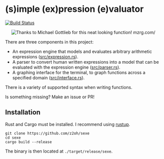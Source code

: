 # (s)imple (ex)pression (e)valuator
[![Build Status](https://travis-ci.org/z2oh/sexe.svg?branch=master)](https://travis-ci.org/z2oh/sexe)

<center>
    <img src="demo.png" alt="Thanks to Michael Gottlieb for this neat looking function! mzrg.com/">
</center>

There are three components in this project:

- An expression engine that models and evaluates arbitrary arithmetic expressions ([src/expression.rs](src/expression.rs)).
- A parser to convert human written expressions into a model that can be evaluated with the expression engine ([src/parser.rs](src/parser.rs)).
- A graphing interface for the terminal, to graph functions across a specified domain ([src/interface.rs](src/interface.rs)).

There is a variety of supported syntax when writing functions. 

Is something missing? Make an issue or PR!

## Installation

Rust and Cargo must be installed. I recommend using [rustup](https://rustup.rs/).

```
git clone https://github.com/z2oh/sexe
cd sexe
cargo build --release
```

The binary is then located at `./target/release/sexe`.
